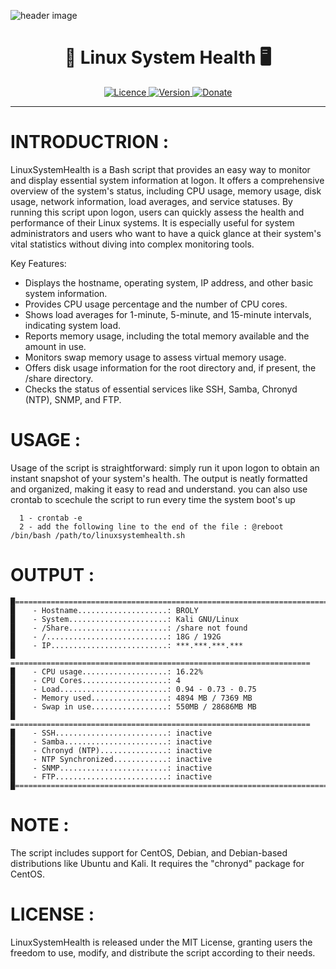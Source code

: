 ![header image](https://github.com/RIDWANE-EL-FILALI/LinuxSystemHealth/blob/fix_bugs/images/Untitled%20design.png)
<h1 align="center">
  🚀 Linux System Health 🖥️
</h1>

<p align="center">
  <a href="#">
    <img src="https://img.shields.io/github/license/GitWatin/LinuxSystemHealth" alt="Licence">
  </a>

  <a href="#">
    <img src="https://img.shields.io/github/v/release/GitWatin/LinuxSystemHealth" alt="Version">
  </a>

  <a href="https://www.paypal.me/valentindenis">
    <img src="https://img.shields.io/badge/Donate-PayPal-green.svg" alt="Donate">
  </a>
  
---
  
  
# INTRODUCTRION :
LinuxSystemHealth is a Bash script that provides an easy way to monitor and display essential system information at logon. It offers a comprehensive overview of the system's status, including CPU usage, memory usage, disk usage, network information, load averages, and service statuses.
By running this script upon logon, users can quickly assess the health and performance of their Linux systems. It is especially useful for system administrators and users who want to have a quick glance at their system's vital statistics without diving into complex monitoring tools.

Key Features:
- Displays the hostname, operating system, IP address, and other basic system information.
- Provides CPU usage percentage and the number of CPU cores.
- Shows load averages for 1-minute, 5-minute, and 15-minute intervals, indicating system load.
- Reports memory usage, including the total memory available and the amount in use.
- Monitors swap memory usage to assess virtual memory usage.
- Offers disk usage information for the root directory and, if present, the /share directory.
- Checks the status of essential services like SSH, Samba, Chronyd (NTP), SNMP, and FTP.

# USAGE :
Usage of the script is straightforward: simply run it upon logon to obtain an instant snapshot of your system's health. The output is neatly formatted and organized, making it easy to read and understand.
you can also use crontab to scechule the script to run every time the system boot's up
```
  1 - crontab -e
  2 - add the following line to the end of the file : @reboot /bin/bash /path/to/linuxsystemhealth.sh
```
# OUTPUT :
 ```
█=======================================================================
█    - Hostname....................: BROLY                          
█    - System......................: Kali GNU/Linux                            
█    - /Share......................: /share not found             
█    - /...........................: 18G / 192G       
█    - IP..........................: ***.***.***.***                                
█    ===================================================================
█    - CPU usage...................: 16.22%                       
█    - CPU Cores...................: 4                          
█    - Load........................: 0.94 - 0.73 - 0.75           
█    - Memory used.................: 4894 MB / 7369 MB        
█    - Swap in use.................: 550MB / 28686MB MB      
█    ===================================================================
█    - SSH.........................: inactive                        
█    - Samba.......................: inactive                      
█    - Chronyd (NTP)...............: inactive                        
█    - NTP Synchronized............: inactive                             
█    - SNMP........................: inactive                       
█    - FTP.........................: inactive                        
█=======================================================================
```  
# NOTE :
The script includes support for CentOS, Debian, and Debian-based distributions like Ubuntu and Kali. It requires the "chronyd" package for CentOS.
  
# LICENSE :
LinuxSystemHealth is released under the MIT License, granting users the freedom to use, modify, and distribute the script according to their needs.




